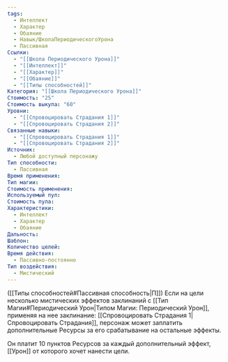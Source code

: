 ```yaml
---
tags:
  - Интеллект
  - Характер
  - Обаяние
  - Навык/ШколаПериодическогоУрона
  - Пассивная
Ссылки:
  - "[[Школа Периодического Урона]]"
  - "[[Интеллект]]"
  - "[[Характер]]"
  - "[[Обаяние]]"
  - "[[Типы способностей]]"
Категория: "[[Школа Периодического Урона]]"
Стоимость: "25"
Стоимость выкупа: "60"
Уровни:
  - "[[Спровоцировать Страдания 1]]"
  - "[[Спровоцировать Страдания 2]]"
Связанные навыки:
  - "[[Спровоцировать Страдания 1]]"
  - "[[Спровоцировать Страдания 2]]"
Источник:
  - Любой доступный персонажу
Тип способности:
  - Пассивная
Время применения: 
Тип магии: 
Стоимость применения: 
Используемый пул: 
Стоимость пула: 
Характеристики:
  - Интеллект
  - Характер
  - Обаяние
Дальность: 
Шаблон: 
Количество целей: 
Время действия:
  - Пассивно-постоянно
Тип воздействия:
  - Мистический
---
```

([[Типы способностей#Пассивная способность|П]]) Если на цели несколько мистических эффектов заклинаний с [[Тип Магии#Периодический Урон|Типом Магии: Периодический Урон]], применяя на нее заклинание: [[Спровоцировать Страдания 1|Спровоцировать Страдания]], персонаж может заплатить дополнительные Ресурсы за его срабатывание на остальные эффекты.

Он платит 10 пунктов Ресурсов за каждый дополнительный эффект, [[Урон]] от которого хочет нанести цели. 